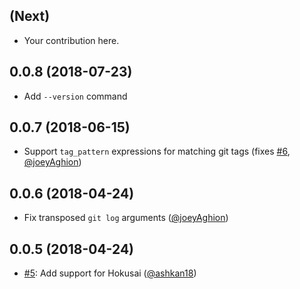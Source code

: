 (Next)
------------

* Your contribution here.

0.0.8 (2018-07-23)
---
* Add `--version` command

0.0.7 (2018-06-15)
---
* Support `tag_pattern` expressions for matching git tags (fixes [#6](https://github.com/joeyAghion/releasecop/issues/6), [@joeyAghion](https://github.com/joeyAghion))

0.0.6 (2018-04-24)
------------------

* Fix transposed `git log` arguments ([@joeyAghion](https://github.com/joeyAghion))

0.0.5 (2018-04-24)
------------------

* [#5](https://github.com/joeyAghion/releasecop/pull/5): Add support for Hokusai ([@ashkan18](https://github.com/ashkan18))
